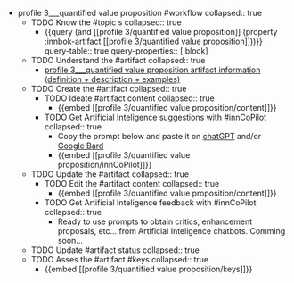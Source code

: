 
- profile 3___quantified value proposition #workflow
   collapsed:: true
  - TODO Know the #topic s
    collapsed:: true
    - {{query (and [[profile 3/quantified value proposition]] (property :innbok-artifact [[profile 3/quantified value proposition]]))}}
      query-table:: true
      query-properties:: [:block]
  - TODO Understand the #artifact
    collapsed:: true
    - [profile 3___quantified value proposition artifact information (definition + description + examples)](https://go.innbok.com/#/page/innBoK%2Fprofile-%28id%29%2Fquantified-value-proposition%2Finfo)
  - TODO Create the #artifact
     collapsed:: true
    - TODO Ideate #artifact content
      collapsed:: true
      - {{embed [[profile 3/quantified value proposition/content]]}}
    - TODO Get Artificial Inteligence suggestions with #innCoPilot
      collapsed:: true
      - Copy the prompt below and paste it on [chatGPT](https://chat.openai.com) and/or [Google Bard](https://bard.google.com/chat)
      - {{embed [[profile 3/quantified value proposition/innCoPilot]]}}
  - TODO Update the #artifact
    collapsed:: true
    - TODO Edit the #artifact content
     collapsed:: true
      - {{embed [[profile 3/quantified value proposition/content]]}}
    - TODO Get Artificial Inteligence feedback with #innCoPilot
      collapsed:: true
      - Ready to use prompts to obtain critics, enhancement proposals, etc... from Artificial Inteligence chatbots. Comming soon...
  - TODO Update #artifact status
    collapsed:: true
  - TODO Asses the #artifact #keys
    collapsed:: true
    - {{embed [[profile 3/quantified value proposition/keys]]}}



